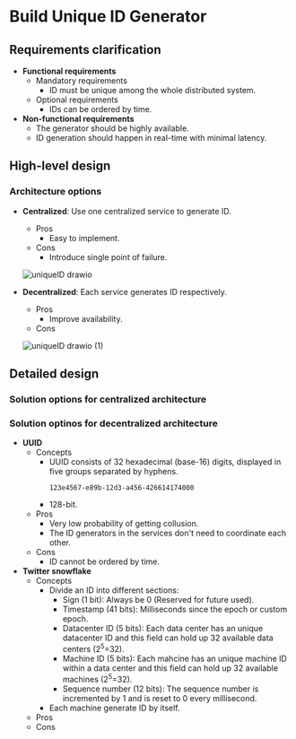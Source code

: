 # Build Unique ID Generator

## Requirements clarification
- **Functional requirements**
   - Mandatory requirements
      - ID must be unique among the whole distributed system.
   - Optional requirements
      - IDs can be ordered by time.
- **Non-functional requirements**
   - The generator should be highly available.
   - ID generation should happen in real-time with minimal latency.
   
## High-level design
### Architecture options
- **Centralized**: Use one centralized service to generate ID.
   - Pros
      - Easy to implement.
   - Cons
      - Introduce single point of failure.

  ![uniqueID drawio](https://user-images.githubusercontent.com/8989447/158303619-8472b8a4-74b0-4da7-9132-de96b1a89a30.png)
- **Decentralized**: Each service generates ID respectively.
   - Pros
      - Improve availability.
   - Cons
  
  ![uniqueID drawio (1)](https://user-images.githubusercontent.com/8989447/158303949-72981c78-a56f-460f-b024-d1d9f039e6e8.png)

## Detailed design
### Solution options for centralized architecture
### Solution optinos for decentralized architecture
- **UUID**
   - Concepts
      - UUID consists of 32 hexadecimal (base-16) digits, displayed in five groups separated by hyphens.
        ```
        123e4567-e89b-12d3-a456-426614174000
        ```
      - 128-bit.
   - Pros
      - Very low probability of getting collusion.
      - The ID generators in the services don't need to coordinate each other.
   - Cons
      - ID cannot be ordered by time.
- **Twitter snowflake**
   - Concepts
      - Divide an ID into different sections:
         - Sign (1 bit): Always be 0 (Reserved for future used).
         - Timestamp (41 bits): Milliseconds since the epoch or custom epoch.
         - Datacenter ID (5 bits): Each data center has an unique datacenter ID and this field can hold up 32 available data centers (2<sup>5</sup>=32).
         - Machine ID (5 bits): Each mahcine has an unique machine ID within a data center and this field can hold up 32 available machines (2<sup>5</sup>=32).
         - Sequence number (12 bits): The sequence number is incremented by 1 and is reset to 0 every millisecond.
      - Each machine generate ID by itself.
   - Pros
   - Cons
